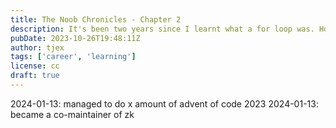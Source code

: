 ```yaml
---
title: The Noob Chronicles - Chapter 2
description: It's been two years since I learnt what a for loop was. How's it been going since then?
pubDate: 2023-10-26T19:48:11Z 
author: tjex
tags: ['career', 'learning']
license: cc
draft: true
---
```



2024-01-13: managed to do x amount of advent of code 2023
2024-01-13: became a co-maintainer of zk
